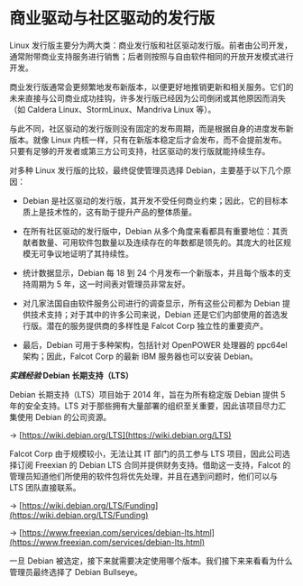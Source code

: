 # 商业驱动与社区驱动的发行版

Linux 发行版主要分为两大类：商业发行版和社区驱动发行版。前者由公司开发，通常附带商业支持服务进行销售；后者则按照与自由软件相同的开放开发模式进行开发。

商业发行版通常会更频繁地发布新版本，以便更好地推销更新和相关服务。它们的未来直接与公司商业成功挂钩，许多发行版已经因为公司倒闭或其他原因而消失（如 Caldera Linux、StormLinux、Mandriva Linux 等）。

与此不同，社区驱动的发行版则没有固定的发布周期，而是根据自身的进度发布新版本。就像 Linux 内核一样，只有在新版本稳定后才会发布，而不会提前发布。只要有足够的开发者或第三方公司支持，社区驱动的发行版就能持续生存。

对多种 Linux 发行版的比较，最终促使管理员选择 Debian，主要基于以下几个原因：

-   Debian 是社区驱动的发行版，其开发不受任何商业约束；因此，它的目标本质上是技术性的，这有助于提升产品的整体质量。
    
-   在所有社区驱动的发行版中，Debian 从多个角度来看都具有重要地位：其贡献者数量、可用软件包数量以及连续存在的年数都是领先的。其庞大的社区规模无可争议地证明了其持续性。
    
-   统计数据显示，Debian 每 18 到 24 个月发布一个新版本，并且每个版本的支持周期为 5 年，这一时间表对管理员非常友好。
    
-   对几家法国自由软件服务公司进行的调查显示，所有这些公司都为 Debian 提供技术支持；对于其中的许多公司来说，Debian 还是它们内部使用的首选发行版。潜在的服务提供商的多样性是 Falcot Corp 独立性的重要资产。
    
-   最后，Debian 可用于多种架构，包括针对 OpenPOWER 处理器的 ppc64el 架构；因此，Falcot Corp 的最新 IBM 服务器也可以安装 Debian。
    

**_实践经验_ Debian 长期支持（LTS）**

Debian 长期支持（LTS）项目始于 2014 年，旨在为所有稳定版 Debian 提供 5 年的安全支持。LTS 对于那些拥有大量部署的组织至关重要，因此该项目尽力汇集使用 Debian 的公司资源。

→ [https://wiki.debian.org/LTS](https://wiki.debian.org/LTS)

Falcot Corp 由于规模较小，无法让其 IT 部门的员工参与 LTS 项目，因此公司选择订阅 Freexian 的 Debian LTS 合同并提供财务支持。借助这一支持，Falcot 的管理员知道他们所使用的软件包将优先处理，并且在遇到问题时，他们可以与 LTS 团队直接联系。

→ [https://wiki.debian.org/LTS/Funding](https://wiki.debian.org/LTS/Funding)

→ [https://www.freexian.com/services/debian-lts.html](https://www.freexian.com/services/debian-lts.html)

一旦 Debian 被选定，接下来就需要决定使用哪个版本。我们接下来来看看为什么管理员最终选择了 Debian Bullseye。